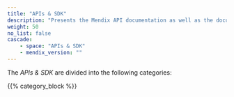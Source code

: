 ```yaml
---
title: "APIs & SDK"
description: "Presents the Mendix API documentation as well as the documentation for the Mendix Platform SDK."
weight: 50
no_list: false
cascade:
    - space: "APIs & SDK"
    - mendix_version: ""
---
```


The *APIs & SDK* are divided into the following categories:

{{% category_block %}}

